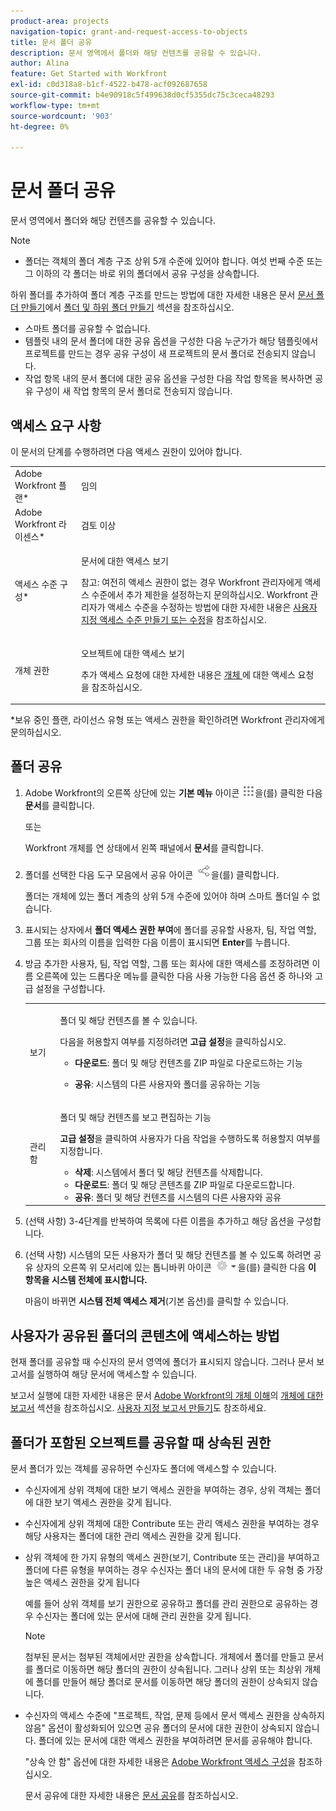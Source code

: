 ```yaml
---
product-area: projects
navigation-topic: grant-and-request-access-to-objects
title: 문서 폴더 공유
description: 문서 영역에서 폴더와 해당 컨텐츠를 공유할 수 있습니다.
author: Alina
feature: Get Started with Workfront
exl-id: c0d318a8-b1cf-4522-b478-acf092687658
source-git-commit: b4e90918c5f499638d0cf5355dc75c3ceca48293
workflow-type: tm+mt
source-wordcount: '903'
ht-degree: 0%

---
```


# 문서 폴더 공유

문서 영역에서 폴더와 해당 컨텐츠를 공유할 수 있습니다.

>[!NOTE]
>
>* 폴더는 객체의 폴더 계층 구조 상위 5개 수준에 있어야 합니다. 여섯 번째 수준 또는 그 이하의 각 폴더는 바로 위의 폴더에서 공유 구성을 상속합니다.
>
>  하위 폴더를 추가하여 폴더 계층 구조를 만드는 방법에 대한 자세한 내용은 문서 [문서 폴더 만들기](../../documents/organizing-documents/create-documents-folder.md)에서 [폴더 및 하위 폴더 만들기](../../documents/organizing-documents/create-documents-folder.md#creating-folders) 섹션을 참조하십시오.
>
>* 스마트 폴더를 공유할 수 없습니다.
>* 템플릿 내의 문서 폴더에 대한 공유 옵션을 구성한 다음 누군가가 해당 템플릿에서 프로젝트를 만드는 경우 공유 구성이 새 프로젝트의 문서 폴더로 전송되지 않습니다.
>* 작업 항목 내의 문서 폴더에 대한 공유 옵션을 구성한 다음 작업 항목을 복사하면 공유 구성이 새 작업 항목의 문서 폴더로 전송되지 않습니다.
>

## 액세스 요구 사항

<!--drafted for P&P
(I am putting Contributor and higher here because this is what I found in testing. Normally, Review equals Light but I found out that Contributor can also have manage rights to documents and can share them.)

<table style="table-layout:auto"> 
 <col> 
 <col> 
 <tbody> 
  <tr> 
   <td role="rowheader">Adobe Workfront plan*</td> 
   <td> <p>Any</p> </td> 
  </tr> 
  <tr> 
   <td role="rowheader">Adobe Workfront license*</td> 
   <td> <p>Current license: Contributor or higher</p> 
   Or
   <p>Legacy license: Review or higher</p>
      </td> 
  </tr> 
  <tr> 
   <td role="rowheader">Access level configurations*</td> 
   <td> <p>View access to Documents</p> <p><b>NOTE</b>
   
   If you still don't have access, ask your Workfront administrator if they set additional restrictions in your access level. For information on how a Workfront administrator can modify your access level, see <a href="../../administration-and-setup/add-users/configure-and-grant-access/create-modify-access-levels.md" class="MCXref xref">Create or modify custom access levels</a>.</p> </td> 
  </tr> 
  <tr data-mc-conditions=""> 
   <td role="rowheader">Object permissions</td> 
   <td> <p>View access to an object</p> <p>For information on requesting additional access, see <a href="../../workfront-basics/grant-and-request-access-to-objects/request-access.md" class="MCXref xref">Request access to objects </a>.</p> </td> 
  </tr> 
 </tbody> 
</table>
-->

이 문서의 단계를 수행하려면 다음 액세스 권한이 있어야 합니다.

<table style="table-layout:auto"> 
 <col> 
 <col> 
 <tbody> 
  <tr> 
   <td role="rowheader">Adobe Workfront 플랜*</td> 
   <td> <p>임의</p> </td> 
  </tr> 
  <tr> 
   <td role="rowheader">Adobe Workfront 라이센스*</td> 
   <td> <p>검토 이상</p> </td> 
  </tr> 
  <tr> 
   <td role="rowheader">액세스 수준 구성*</td> 
   <td> <p>문서에 대한 액세스 보기</p> <p>참고: 여전히 액세스 권한이 없는 경우 Workfront 관리자에게 액세스 수준에서 추가 제한을 설정하는지 문의하십시오. Workfront 관리자가 액세스 수준을 수정하는 방법에 대한 자세한 내용은 <a href="../../administration-and-setup/add-users/configure-and-grant-access/create-modify-access-levels.md" class="MCXref xref">사용자 지정 액세스 수준 만들기 또는 수정</a>을 참조하십시오.</p> </td> 
  </tr> 
  <tr data-mc-conditions=""> 
   <td role="rowheader">개체 권한</td> 
   <td> <p>오브젝트에 대한 액세스 보기</p> <p>추가 액세스 요청에 대한 자세한 내용은 <a href="../../workfront-basics/grant-and-request-access-to-objects/request-access.md" class="MCXref xref">개체 </a>에 대한 액세스 요청 을 참조하십시오.</p> </td> 
  </tr> 
 </tbody> 
</table>

&#42;보유 중인 플랜, 라이선스 유형 또는 액세스 권한을 확인하려면 Workfront 관리자에게 문의하십시오.

## 폴더 공유

1. Adobe Workfront의 오른쪽 상단에 있는 **기본 메뉴** 아이콘 ![](assets/main-menu-icon.png)을(를) 클릭한 다음 **문서**&#x200B;를 클릭합니다.

   또는

   Workfront 개체를 연 상태에서 왼쪽 패널에서 **문서**&#x200B;를 클릭합니다.

1. 폴더를 선택한 다음 도구 모음에서 공유 아이콘 ![](assets/share-icon.png)을(를) 클릭합니다.

   폴더는 개체에 있는 폴더 계층의 상위 5개 수준에 있어야 하며 스마트 폴더일 수 없습니다.

1. 표시되는 상자에서 **폴더 액세스 권한 부여**&#x200B;에 폴더를 공유할 사용자, 팀, 작업 역할, 그룹 또는 회사의 이름을 입력한 다음 이름이 표시되면 **Enter**&#x200B;를 누릅니다.
1. 방금 추가한 사용자, 팀, 작업 역할, 그룹 또는 회사에 대한 액세스를 조정하려면 이름 오른쪽에 있는 드롭다운 메뉴를 클릭한 다음 사용 가능한 다음 옵션 중 하나와 고급 설정을 구성합니다.

   <table style="table-layout:auto"> 
    <col> 
    <col> 
    <tbody> 
     <tr> 
      <td role="rowheader">보기</td> 
      <td> <p>폴더 및 해당 컨텐츠를 볼 수 있습니다.</p> <p>다음을 허용할지 여부를 지정하려면 <strong>고급 설정</strong>을 클릭하십시오.</p> 
       <ul> 
        <li><strong>다운로드</strong>: 폴더 및 해당 컨텐츠를 ZIP 파일로 다운로드하는 기능</li> 
        <li> <p><strong>공유</strong>: 시스템의 다른 사용자와 폴더를 공유하는 기능</p> </li> 
       </ul> </td> 
     </tr> 
     <tr> 
      <td role="rowheader">관리함</td> 
      <td> <p>폴더 및 해당 컨텐츠를 보고 편집하는 기능</p> <p><strong>고급 설정</strong>을 클릭하여 사용자가 다음 작업을 수행하도록 허용할지 여부를 지정합니다.</p> 
       <ul> 
        <li><strong>삭제</strong>: 시스템에서 폴더 및 해당 컨텐츠를 삭제합니다.</li> 
        <li><b>다운로드</b>: 폴더 및 해당 콘텐츠를 ZIP 파일로 다운로드합니다.</li> 
        <li><strong>공유</strong>: 폴더 및 해당 컨텐츠를 시스템의 다른 사용자와 공유</li> 
       </ul> </td> 
     </tr> 
    </tbody> 
   </table>

1. (선택 사항) 3-4단계를 반복하여 목록에 다른 이름을 추가하고 해당 옵션을 구성합니다.
1. (선택 사항) 시스템의 모든 사용자가 폴더 및 해당 컨텐츠를 볼 수 있도록 하려면 공유 상자의 오른쪽 위 모서리에 있는 톱니바퀴 아이콘 ![](assets/gear-icon-settings-with-dn-arrow.jpg)을(를) 클릭한 다음 **이 항목을 시스템 전체에 표시합니다.**

   마음이 바뀌면 **시스템 전체 액세스 제거**(기본 옵션)를 클릭할 수 있습니다.

<!--1. (Optional) If you want everyone in the system to be able to view the folder and its contents, choose **Everyone in the System can view** in the **Who has access** drop-down menu. -->

## 사용자가 공유된 폴더의 콘텐츠에 액세스하는 방법

<!--
<p style="color: #ff1493;" data-mc-conditions="QuicksilverOrClassic.Draft mode">Delete these 2 paragraphs when the story &nbsp;<a href="https://hub.workfront.com/task/622f8d6f000897c9a4a11bdfd9b2cf34/overview">Handle email notification content when a folder is shared</a> goes to Preview:</p>
-->

현재 폴더를 공유할 때 수신자의 문서 영역에 폴더가 표시되지 않습니다. 그러나 문서 보고서를 실행하여 해당 문서에 액세스할 수 있습니다.

보고서 실행에 대한 자세한 내용은 문서 [Adobe Workfront의 개체 이해](../../workfront-basics/navigate-workfront/workfront-navigation/understand-objects.md)의 [개체에 대한 보고서](../../workfront-basics/navigate-workfront/workfront-navigation/understand-objects.md#reporting-on-objects) 섹션을 참조하십시오. [사용자 지정 보고서 만들기](../../reports-and-dashboards/reports/creating-and-managing-reports/create-custom-report.md)도 참조하세요.

<!--
<div class="preview" data-mc-conditions="QuicksilverOrClassic.Draft mode">
<p>Workfront sends a notification email when someone shares a document folder on an object with a user or a team. To access the folder from the email, recipients can click the folder title or the "See it in Workfront" link.</p> <note type="note">
<ul class="preview">
<li> <p>The email notification "Someone shares an object with me" or "Someone shares an object with my team" must be enabled in order for a user or team to receive a notification email about a shared folder.</p> </li>
<li> <p>When someone shares a document folder from the global Documents area, the links in the notification email take the recipient to the global Documents area. Because folders in this area are private, the shared folder is not displayed there, but the recipient can access its documents by creating a document report. </p> <p>For information about running a report, see the section <a href="../../workfront-basics/navigate-workfront/workfront-navigation/understand-objects.md#reporting-on-objects" class="MCXref xref">Report on objects</a> in the article <a href="../../workfront-basics/navigate-workfront/workfront-navigation/understand-objects.md" class="MCXref xref">Understand objects in Adobe Workfront</a>. Also see <a href="../../reports-and-dashboards/reports/creating-and-managing-reports/create-custom-report.md" class="MCXref xref">Create a custom report</a>.</p> </li>
<li> <p>Currently, it is not possible to share folders with external users.</p> </li>
</ul>
</note>
</div>
-->

## 폴더가 포함된 오브젝트를 공유할 때 상속된 권한

문서 폴더가 있는 객체를 공유하면 수신자도 폴더에 액세스할 수 있습니다.

* 수신자에게 상위 객체에 대한 보기 액세스 권한을 부여하는 경우, 상위 객체는 폴더에 대한 보기 액세스 권한을 갖게 됩니다.
* 수신자에게 상위 객체에 대한 Contribute 또는 관리 액세스 권한을 부여하는 경우 해당 사용자는 폴더에 대한 관리 액세스 권한을 갖게 됩니다.
* 상위 객체에 한 가지 유형의 액세스 권한(보기, Contribute 또는 관리)을 부여하고 폴더에 다른 유형을 부여하는 경우 수신자는 폴더 내의 문서에 대한 두 유형 중 가장 높은 액세스 권한을 갖게 됩니다

  예를 들어 상위 객체를 보기 권한으로 공유하고 폴더를 관리 권한으로 공유하는 경우 수신자는 폴더에 있는 문서에 대해 관리 권한을 갖게 됩니다.

  >[!NOTE]
  >
  >첨부된 문서는 첨부된 객체에서만 권한을 상속합니다. 개체에서 폴더를 만들고 문서를 폴더로 이동하면 해당 폴더의 권한이 상속됩니다. 그러나 상위 또는 최상위 개체에 폴더를 만들어 해당 폴더로 문서를 이동하면 해당 폴더의 권한이 상속되지 않습니다.

* 수신자의 액세스 수준에 &quot;프로젝트, 작업, 문제 등에서 문서 액세스 권한을 상속하지 않음&quot; 옵션이 활성화되어 있으면 공유 폴더의 문서에 대한 권한이 상속되지 않습니다. 폴더에 있는 문서에 대한 액세스 권한을 부여하려면 문서를 공유해야 합니다.

  &quot;상속 안 함&quot; 옵션에 대한 자세한 내용은 [Adobe Workfront 액세스 구성](../../administration-and-setup/add-users/configure-and-grant-access/configure-access.md)을 참조하십시오.

  문서 공유에 대한 자세한 내용은 [문서 공유](../../workfront-basics/grant-and-request-access-to-objects/document-permissions.md)를 참조하십시오.
